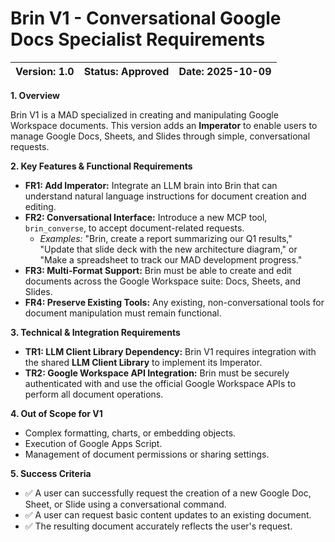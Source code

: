 # Brin V1 - Conversational Google Docs Specialist Requirements
| **Version:** 1.0 | **Status:** Approved | **Date:** 2025-10-09 |
| :--- | :--- | :--- |

**1. Overview**

Brin V1 is a MAD specialized in creating and manipulating Google Workspace documents. This version adds an **Imperator** to enable users to manage Google Docs, Sheets, and Slides through simple, conversational requests.

**2. Key Features & Functional Requirements**

*   **FR1: Add Imperator:** Integrate an LLM brain into Brin that can understand natural language instructions for document creation and editing.
*   **FR2: Conversational Interface:** Introduce a new MCP tool, `brin_converse`, to accept document-related requests.
    *   *Examples:* "Brin, create a report summarizing our Q1 results," "Update that slide deck with the new architecture diagram," or "Make a spreadsheet to track our MAD development progress."
*   **FR3: Multi-Format Support:** Brin must be able to create and edit documents across the Google Workspace suite: Docs, Sheets, and Slides.
*   **FR4: Preserve Existing Tools:** Any existing, non-conversational tools for document manipulation must remain functional.

**3. Technical & Integration Requirements**

*   **TR1: LLM Client Library Dependency:** Brin V1 requires integration with the shared **LLM Client Library** to implement its Imperator.
*   **TR2: Google Workspace API Integration:** Brin must be securely authenticated with and use the official Google Workspace APIs to perform all document operations.

**4. Out of Scope for V1**

*   Complex formatting, charts, or embedding objects.
*   Execution of Google Apps Script.
*   Management of document permissions or sharing settings.

**5. Success Criteria**

*   ✅ A user can successfully request the creation of a new Google Doc, Sheet, or Slide using a conversational command.
*   ✅ A user can request basic content updates to an existing document.
*   ✅ The resulting document accurately reflects the user's request.
